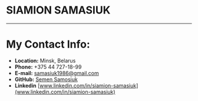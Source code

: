 # SIAMION SAMASIUK

---
# My Contact Info:

* **Location:** Minsk, Belarus 
* **Phone:** +375 44 727-18-99
* **E-mail:** [samasiuk1986@gmail.com](samasiuk1986@gmail.com)
* **GitHub:** [Semen Samosiuk](https://github.com/semmi1986)
* **Linkedin** [www.linkedin.com/in/siamion-samasiuk](www.linkedin.com/in/siamion-samasiuk)